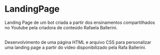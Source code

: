 # LandingPage
Landing Page de um bot criada a partir dos ensinamentos compartilhados no Youtube pela criadora de conteúdo Rafaela Ballerini.

<br />
Desenvolvimento de uma página HTML e arquivo CSS para personalizar uma landing page a partir do vídeo disponibilizado pela Rafa Ballerini.
